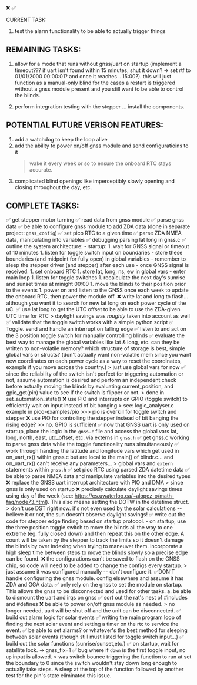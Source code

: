 ❌
✅

CURRENT TASK:
1. test the alarm functionality to be able to actually trigger things



REMAINING TASKS:
------------------------------------------------------------------------------
1. allow for a mode that runs without gnss/uart on startup (implement a timeout??? if uart isn't found within 15 minutes, shut it down? -> set rtf to 01/01/2000 00:00:01? and once it reaches ...15:00?). this will just function as a manual-only blind for the cases a restart is triggered without a gnss module present and you still want to be able to control the blinds.

1. perform integration testing with the stepper ... install the components.


POTENTIAL FUTURE VERISON FEATURES:
------------------------------------------------------------------------------
1. add a watchdog to keep the loop alive
1. add the ability to power on/off gnss module and send configuratioins to it
    > wake it every week or so to ensure the onboard RTC stays accurate.
1. complicated blind openings like imperceptibly slowly opening and closing throughout the day, etc.


COMPLETE TASKS:
------------------------------------------------------------------------------
✅ get stepper motor turning
✅ read data from gnss module
✅ parse gnss data
✅ be able to configure gnss module to add ZDA data (done in separate project: `gnss_config`)
✅ set pico RTC to a given time
✅ parse ZDA NMEA data, manipulating into variables
✅ debugging parsing lat long in gnss.c
✅ outline the system architecture:
    - startup:
        1. wait for GNSS signal or timeout of 10 minutes
        1. listen for toggle switch input on boundaries
            - store these boundaries (and midpoint for fully open) in global variables
            - remember to sleep the stepper driver (and stepper) after each use
    - once GNSS signal is received:
        1. set onboard RTC
        1. store lat, long, ns, ew in global vars
    - enter main loop
        1. listen for toggle switches
        1. recalculate the next day's sunrise and sunset times at minight 00:00
        1. move the blinds to their position prior to the events
        1. power on and listen to the GNSS once each week to update the onboard RTC, then power the module off.
❌ write lat and long to flash... although you want it to search for new lat long on each power cycle of the uC.
✅ use lat long to get the UTC offset to be able to use the ZDA-given UTC time for RTC
    > daylight savings was *roughly* taken into account as well
✅ validate that the toggle switch works with a simple python script
✅ Toggle. send and handle an interrupt on falling edge
✅ listen to and act on the 3 position toggle switch for manually controlling blinds
✅ evaluate the best way to manage the global variables like lat & long, etc. can they be written to non-volatile memory? which structure of storage is best, simple global vars or structs? (don't actually want non-volatile mem since you want new coordinates on each power cycle as a way to reset the coordinates, example if you move across the country.) > just use global vars for now
✅ since the reliability of the switch isn't perfect for triggering automation or not, assume automation is desired and perform an independent check before actually moving the blinds by evaluating current_position, and gpio_get(pin) value to see if the switch is flipper or not.
    > done in set_automation_state()
❌ use PIO and interrupts on GPIO (toggle switch) to efficiently wait on input instead of bit banging
    > see: logic_analyser.c example in pico-examples/pio
    >>> pio is overkill for toggle switch and stepper
❌ use PIO for controlling the stepper instead of bit banging the rising edge? >> no. GPIO is sufficient
✅ now that GNSS uart is only used on startup, place the logic in the `gnss.c` file and access the global vars lat, long, north, east, utc_offset, etc. via externs in `gnss.h`
✅ get gnss.c working to parse gnss data while the toggle functinoality runs simultaneously
✅ work through handing the latitude and longitude vars which get used in on_uart_rx() within gnss.c but are local to
the main() of blindr.c... and on_uart_rx() can't receive any parameters...
    > global vars and `extern` statements within `gnss.h`
✅ set pico RTC using parsed ZDA datetime data
    ✅ be able to parse NMEA data and manipulate variables into the desired types
❌ replace the GNSS uart interrupt architecture with PIO and DMA
    > since gnss is only used on startup
❌ precisely calculate daylight savings times using day of the week (see: https://cs.uwaterloo.ca/~alopez-o/math-faq/node73.html). This also means setting the DOTW in the datetime struct.
    > don't use DST right now. it's not even used by the solar calculations -- believe it or not, the sun doesn't observe daylight savings!
✅ write out the code for stepper edge finding based on startup protocol.
    - on startup, use the three position toggle switch to move the blinds all the way to one extreme (eg. fully closed down) and then repeat this on the other edge. A count will be taken by the stepper to track the limits so it doesn't damage the blinds by over indexing when trying to maneuver them. incorporate a high sleep time between steps to move the blinds slowly so a precise edge can be found.
❌ the configurations can't be saved to flash on the GNSS chip, so code will need to be added to change the configs every startup.
    > just assume it was configured manually -- don't configure it.
    ✅DON'T handle configuring the gnss module. config elsewhere and assume it has ZDA and GGA data.
✅ only rely on the gnss to set the module on startup. This allows the gnss to be disconnected and used for other tasks.
    a. be able to dismount the uart and irqs on gnss
✅ sort out the rat's nest of #includes and #defines
❌ be able to power on/off gnss module as needed.
    > no longer needed, uart will be shut off and the unit can be disconnected.
✅ build out alarm logic for solar events
✅ writing the main program loop of finding the next solar event and setting a timer on the rtc to service the event.
    ✅ be able to set alarms? or whatever's the best method for sleeping between solar events (though still must listed for toggle switch input...)
    ✅ build out the solar functions (sunrise/sunset,etc.)
✅ on startup, wait for satellite lock. -> gnss_fix=1
✅ bug where if `down` is the first toggle input, no `up` input is allowed.
    > was switch bounce triggering the function to run at set the boundary to 0 since the switch wouldn't stay down
    long enough to actually take steps. A sleep at the top of the function followed by another test for the pin's state eliminated this issue.
